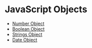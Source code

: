 # JavaScript Objects 
+ [Number Object](./Number_object.md)
+ [Boolean Object](Boolean_object.md)
+ [Strings Object](String_object.md)
+ [Date Object](./Date_object.md)


